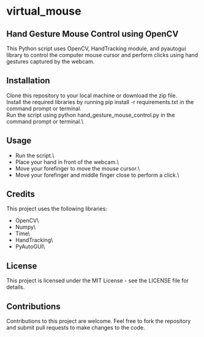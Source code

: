 # virtual_mouse
## Hand Gesture Mouse Control using OpenCV
This Python script uses OpenCV, HandTracking module, and pyautogui library to control the computer mouse cursor and perform clicks using hand gestures captured by the webcam.

## Installation
Clone this repository to your local machine or download the zip file.\
Install the required libraries by running pip install -r requirements.txt in the command prompt or terminal.\
Run the script using python hand_gesture_mouse_control.py in the command prompt or terminal.\
## Usage
- Run the script.\
- Place your hand in front of the webcam.\
- Move your forefinger to move the mouse cursor.\
- Move your forefinger and middle finger close to perform a click.\

## Credits
This project uses the following libraries:

- OpenCV\
- Numpy\
- Time\
- HandTracking\
- PyAutoGUI\
## License
This project is licensed under the MIT License - see the LICENSE file for details.

## Contributions
Contributions to this project are welcome. Feel free to fork the repository and submit pull requests to make changes to the code.






